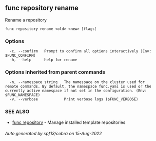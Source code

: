 ## func repository rename

Rename a repository

```
func repository rename <old> <new> [flags]
```

### Options

```
  -c, --confirm   Prompt to confirm all options interactively (Env: $FUNC_CONFIRM)
  -h, --help      help for rename
```

### Options inherited from parent commands

```
  -n, --namespace string   The namespace on the cluster used for remote commands. By default, the namespace func.yaml is used or the currently active namespace if not set in the configuration. (Env: $FUNC_NAMESPACE)
  -v, --verbose            Print verbose logs ($FUNC_VERBOSE)
```

### SEE ALSO

* [func repository](func_repository.md)	 - Manage installed template repositories

###### Auto generated by spf13/cobra on 15-Aug-2022

